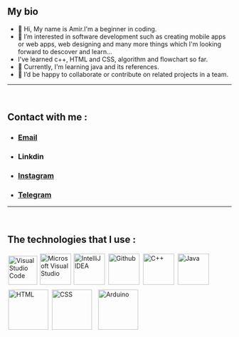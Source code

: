 ## My bio 

- 👋 Hi, My name is Amir.I'm a beginner in coding.
- 👀 I’m interested in software development such as creating mobile apps or web apps, web designing and many more things which I'm looking forward to descover and learn...
- I've learned c++, HTML and CSS, algorithm and flowchart so far.
- 🌱 Currently, I'm learning java and its references.
- 💞️ I’d be happy to collaborate or contribute on related projects in a team.
---
<br>

## Contact with me : 
- ### <a href="mailto:shivasokhana@gmail.com">Email</a> 
- ### <a hre="http://.linkedin.com/in/AmirShivasokhan">Linkdin</a>  
- ### <a href="http://instagram.com/amircorps">  Instagram</a>
- ### <a href="http://telegram.me/ASH_ITIS" >Telegram </a>
---
<br>

## The technologies that I use :

<img src="https://upload.wikimedia.org/wikipedia/commons/thumb/9/9a/Visual_Studio_Code_1.35_icon.svg/2048px-Visual_Studio_Code_1.35_icon.svg.png" alt="Visual Studio Code" width="65" style="margin:2px;" >
<img src="https://1000logos.net/wp-content/uploads/2020/08/Visual-Studio-Logo.png" alt="Microsoft Visual Studio" height ="70" style="margin:"> 
<img src="https://upload.wikimedia.org/wikipedia/commons/thumb/9/9c/IntelliJ_IDEA_Icon.svg/1200px-IntelliJ_IDEA_Icon.svg.png" width="70" alt="IntelliJ IDEA" style="margin:2px;">
<img src="https://loghi-famosi.com/wp-content/uploads/2021/01/GitHub-Logo.png" alt="Github" height="70" style="margin:2px;"> 
<img src="https://upload.wikimedia.org/wikipedia/commons/thumb/1/18/ISO_C%2B%2B_Logo.svg/306px-ISO_C%2B%2B_Logo.svg.png" alt="C++" height ="70" style="margin:2px;" > 
<img src="https://brandslogos.com/wp-content/uploads/images/large/java-logo-1.png" alt="Java" height="70" style="margin:2px;;"> 
<img src="https://upload.wikimedia.org/wikipedia/commons/thumb/6/61/HTML5_logo_and_wordmark.svg/512px-HTML5_logo_and_wordmark.svg.png" alt="HTML" width="90" style="margin:2px;">
<img src="https://upload.wikimedia.org/wikipedia/commons/thumb/d/d5/CSS3_logo_and_wordmark.svg/1452px-CSS3_logo_and_wordmark.svg.png" alt="CSS" height="90" style="margin:2px;" hspace="20">
<img src="https://brandslogos.com/wp-content/uploads/images/large/arduino-logo-1.png" alt="Arduino" width="90" style="margin:8px;" >
